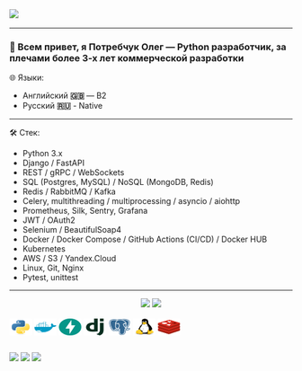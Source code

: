 <img src="https://i.pinimg.com/originals/f9/b8/8d/f9b88deeae101d6a8572063bb63c286e.gif"/>

---


### 👋 Всем привет, я Потребчук Олег — Python разработчик, за плечами более 3-х лет коммерческой разработки

🌐 Языки:
- Английский **🇬🇧** — B2
- Русский **🇷🇺** - Native

---

🛠 Стек:
- Python 3.x
- Django / FastAPI
- REST / gRPC / WebSockets
- SQL (Postgres, MySQL) / NoSQL (MongoDB, Redis)
- Redis / RabbitMQ / Kafka
- Celery, multithreading / multiprocessing / asyncio / aiohttp
- Prometheus, Silk, Sentry, Grafana
- JWT / OAuth2
- Selenium / BeautifulSoap4
- Docker / Docker Compose / GitHub Actions (CI/CD) / Docker HUB
- Kubernetes
- AWS / S3 / Yandex.Cloud
- Linux, Git, Nginx
- Pytest, unittest

---


<div align="center">
  <img height="180em" src="https://github-readme-streak-stats.herokuapp.com/?user=AIMERPRO&count_private=true&theme=dark"/>
  <img height="180em" src="https://github-readme-stats.vercel.app/api/top-langs/?username=AIMERPRO&layout=compact&langs_count=2&theme=dark"/>
  </a>
</div>
<div style="display: inline_block"><br>
  <img align="center" alt="Js" height="30" width="40" src="https://raw.githubusercontent.com/devicons/devicon/master/icons/python/python-original.svg">
  <img align="center" alt="Ts" height="30" width="40" src="https://raw.githubusercontent.com/devicons/devicon/master/icons/docker/docker-plain.svg">
  <img align="center" alt="React" height="30" width="40" src="https://raw.githubusercontent.com/devicons/devicon/master/icons/fastapi/fastapi-original.svg">
  <img align="center" alt="HTML" height="30" width="40" src="https://raw.githubusercontent.com/devicons/devicon/master/icons/django/django-plain.svg">
  <img align="center" alt="CSS" height="30" width="40" src="https://raw.githubusercontent.com/devicons/devicon/master/icons/postgresql/postgresql-plain.svg">
  <img align="center" alt="CSS" height="30" width="40" src="https://raw.githubusercontent.com/devicons/devicon/master/icons/linux/linux-original.svg">
  <img align="center" alt="CSS" height="30" width="40" src="https://raw.githubusercontent.com/devicons/devicon/master/icons/redis/redis-original.svg">
</div>
  
  ##
 
<div> 
 
  <a href="https://t.me/L1GUSHKA" target="_blank"><img src="https://img.shields.io/badge/-Telegram-%230077B5?style=for-the-badge&logo=telegram&logoColor=white" target="_blank"></a>
  <a href = "mailto:potrebchuk0@gmail.com"><img src="https://img.shields.io/badge/-Gmail-%23E4405F?style=for-the-badge&logo=gmail&logoColor=white" target="_blank"></a>
  <a href="https://www.linkedin.com/in/ligushka/" target="_blank"><img src="https://img.shields.io/badge/-LinkedIn-%23333?style=for-the-badge&logo=linkedin&logoColor=white" target="_blank"></a> 

</div>
